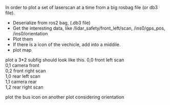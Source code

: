 In order to plot a set of laserscan at a time from a big rosbag file (or db3 file).

- Deserialize from ros2 bag, (.db3 file)
- Get the interesting data, like /lidar_safety/front_left/scan, /ins0/gps_pos, /ins0/orientation
- Plot them
- If there is a icon of the vechicle, add into a middile.
- plot map

plot a 3*2 subfig should look like this. 
0,0 front left scan   
0,1 camera front   
0,2 front right scan   
1,0 rear left scan   
1,1 camera rear    
1,2 rear right scan   

plot the bus icon on another plot considering orientation

